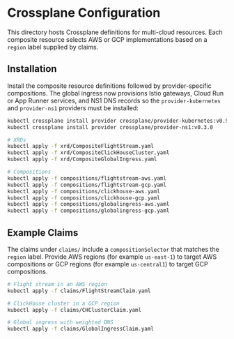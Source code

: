 # Crossplane Configuration

This directory hosts Crossplane definitions for multi-cloud resources. Each
composite resource selects AWS or GCP implementations based on a `region`
label supplied by claims.

## Installation

Install the composite resource definitions followed by provider-specific compositions. The global ingress now provisions Istio gateways, Cloud Run or App Runner services, and NS1 DNS records so the `provider-kubernetes` and `provider-ns1` providers must be installed:

```bash
kubectl crossplane install provider crossplane/provider-kubernetes:v0.9.0
kubectl crossplane install provider crossplane/provider-ns1:v0.3.0
```

```bash
# XRDs
kubectl apply -f xrd/CompositeFlightStream.yaml
kubectl apply -f xrd/CompositeClickHouseCluster.yaml
kubectl apply -f xrd/CompositeGlobalIngress.yaml

# Compositions
kubectl apply -f compositions/flightstream-aws.yaml
kubectl apply -f compositions/flightstream-gcp.yaml
kubectl apply -f compositions/clickhouse-aws.yaml
kubectl apply -f compositions/clickhouse-gcp.yaml
kubectl apply -f compositions/globalingress-aws.yaml
kubectl apply -f compositions/globalingress-gcp.yaml
```

## Example Claims

The claims under `claims/` include a `compositionSelector` that matches the
`region` label. Provide AWS regions (for example `us-east-1`) to target AWS
compositions or GCP regions (for example `us-central1`) to target GCP
compositions.

```bash
# Flight stream in an AWS region
kubectl apply -f claims/FlightStreamClaim.yaml

# ClickHouse cluster in a GCP region
kubectl apply -f claims/CHClusterClaim.yaml

# Global ingress with weighted DNS
kubectl apply -f claims/GlobalIngressClaim.yaml
```
